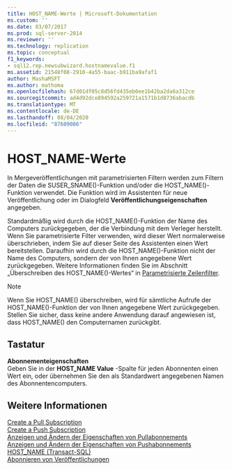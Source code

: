 ```yaml
---
title: HOST_NAME-Werte | Microsoft-Dokumentation
ms.custom: ''
ms.date: 03/07/2017
ms.prod: sql-server-2014
ms.reviewer: ''
ms.technology: replication
ms.topic: conceptual
f1_keywords:
- sql12.rep.newsubwizard.hostnamevalue.f1
ms.assetid: 21548f08-2910-4a55-baac-b911ba9afaf1
author: MashaMSFT
ms.author: mathoma
ms.openlocfilehash: 67d01df05c8d56fd435eb0ee1b42ba2da6a312ce
ms.sourcegitcommit: ad4d92dce894592a259721a1571b1d8736abacdb
ms.translationtype: MT
ms.contentlocale: de-DE
ms.lasthandoff: 08/04/2020
ms.locfileid: "87609086"
---
```

# <a name="host_name-values"></a>HOST_NAME-Werte
  In Mergeveröffentlichungen mit parametrisierten Filtern werden zum Filtern der Daten die SUSER_SNAME()-Funktion und/oder die HOST_NAME()-Funktion verwendet. Die Funktion wird im Assistenten für neue Veröffentlichung oder im Dialogfeld **Veröffentlichungseigenschaften** angegeben.  
  
 Standardmäßig wird durch die HOST_NAME()-Funktion der Name des Computers zurückgegeben, der die Verbindung mit dem Verleger herstellt. Wenn Sie parametrisierte Filter verwenden, wird dieser Wert normalerweise überschrieben, indem Sie auf dieser Seite des Assistenten einen Wert bereitstellen. Daraufhin wird durch die HOST_NAME()-Funktion nicht der Name des Computers, sondern der von Ihnen angegebene Wert zurückgegeben. Weitere Informationen finden Sie im Abschnitt „Überschreiben des HOST_NAME()-Wertes“ in [Parametrisierte Zeilenfilter](merge/parameterized-filters-parameterized-row-filters.md).  
  
> [!NOTE]  
>  Wenn Sie HOST_NAME() überschreiben, wird für sämtliche Aufrufe der HOST_NAME()-Funktion der von Ihnen angegebene Wert zurückgegeben. Stellen Sie sicher, dass keine andere Anwendung darauf angewiesen ist, dass HOST_NAME() den Computernamen zurückgibt.  
  
## <a name="options"></a>Tastatur  
 **Abonnementeigenschaften**  
 Geben Sie in der **HOST_NAME Value** -Spalte für jeden Abonnenten einen Wert ein, oder übernehmen Sie den als Standardwert angegebenen Namen des Abonnentencomputers.  
  
## <a name="see-also"></a>Weitere Informationen  
 [Create a Pull Subscription](create-a-pull-subscription.md)   
 [Create a Push Subscription](create-a-push-subscription.md)   
 [Anzeigen und Ändern der Eigenschaften von Pullabonnements](view-and-modify-pull-subscription-properties.md)   
 [Anzeigen und Ändern der Eigenschaften von Pushabonnements](view-and-modify-push-subscription-properties.md)   
 [HOST_NAME &#40;Transact-SQL&#41;](/sql/t-sql/functions/host-name-transact-sql)   
 [Abonnieren von Veröffentlichungen](subscribe-to-publications.md)  
  
  
